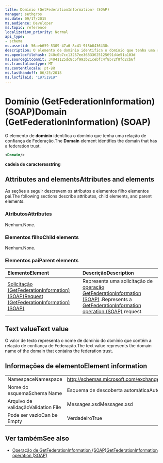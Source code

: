 ```yaml
---
title: Domínio (GetFederationInformation) (SOAP)
manager: sethgros
ms.date: 09/17/2015
ms.audience: Developer
ms.topic: reference
localization_priority: Normal
api_type:
- schema
ms.assetid: 56aeb659-8309-47a6-8c41-9f8b0436438c
description: O elemento de domínio identifica o domínio que tenha uma relação de confiança de Federação.
ms.openlocfilehash: 240c0b7cc13257ee36833625125691d4e51a103d
ms.sourcegitcommit: 34041125dc8c5f993b21cebfc4f8b72f0fd2cb6f
ms.translationtype: MT
ms.contentlocale: pt-BR
ms.lasthandoff: 06/25/2018
ms.locfileid: "19751919"
---
```

# <a name="domain-getfederationinformation-soap"></a><span data-ttu-id="cdea1-103">Domínio (GetFederationInformation) (SOAP)</span><span class="sxs-lookup"><span data-stu-id="cdea1-103">Domain (GetFederationInformation) (SOAP)</span></span>

<span data-ttu-id="cdea1-104">O elemento de **domínio** identifica o domínio que tenha uma relação de confiança de Federação.</span><span class="sxs-lookup"><span data-stu-id="cdea1-104">The **Domain** element identifies the domain that has a federation trust.</span></span> 
  
```XML
<Domain/>
```

 <span data-ttu-id="cdea1-105">**cadeia de caracteres**</span><span class="sxs-lookup"><span data-stu-id="cdea1-105">**string**</span></span>
## <a name="attributes-and-elements"></a><span data-ttu-id="cdea1-106">Attributes and elements</span><span class="sxs-lookup"><span data-stu-id="cdea1-106">Attributes and elements</span></span>

<span data-ttu-id="cdea1-107">As seções a seguir descrevem os atributos e elementos filho elementos pai.</span><span class="sxs-lookup"><span data-stu-id="cdea1-107">The following sections describe attributes, child elements, and parent elements.</span></span>
  
### <a name="attributes"></a><span data-ttu-id="cdea1-108">Atributos</span><span class="sxs-lookup"><span data-stu-id="cdea1-108">Attributes</span></span>

<span data-ttu-id="cdea1-109">Nenhum.</span><span class="sxs-lookup"><span data-stu-id="cdea1-109">None.</span></span>
  
### <a name="child-elements"></a><span data-ttu-id="cdea1-110">Elementos filho</span><span class="sxs-lookup"><span data-stu-id="cdea1-110">Child elements</span></span>

<span data-ttu-id="cdea1-111">Nenhum.</span><span class="sxs-lookup"><span data-stu-id="cdea1-111">None.</span></span>
  
### <a name="parent-elements"></a><span data-ttu-id="cdea1-112">Elementos pai</span><span class="sxs-lookup"><span data-stu-id="cdea1-112">Parent elements</span></span>

|<span data-ttu-id="cdea1-113">**Elemento**</span><span class="sxs-lookup"><span data-stu-id="cdea1-113">**Element**</span></span>|<span data-ttu-id="cdea1-114">**Descrição**</span><span class="sxs-lookup"><span data-stu-id="cdea1-114">**Description**</span></span>|
|:-----|:-----|
|[<span data-ttu-id="cdea1-115">Solicitação (GetFederationInformation) (SOAP)</span><span class="sxs-lookup"><span data-stu-id="cdea1-115">Request (GetFederationInformation) (SOAP)</span></span>](request-getfederationinformationsoap.md) <br/> |<span data-ttu-id="cdea1-116">Representa uma solicitação de [operação GetFederationInformation (SOAP)](getfederationinformation-operation-soap.md) .</span><span class="sxs-lookup"><span data-stu-id="cdea1-116">Represents a [GetFederationInformation operation (SOAP)](getfederationinformation-operation-soap.md) request.</span></span>  <br/> |
   
## <a name="text-value"></a><span data-ttu-id="cdea1-117">Text value</span><span class="sxs-lookup"><span data-stu-id="cdea1-117">Text value</span></span>

<span data-ttu-id="cdea1-118">O valor de texto representa o nome de domínio do domínio que contém a relação de confiança de Federação.</span><span class="sxs-lookup"><span data-stu-id="cdea1-118">The text value represents the domain name of the domain that contains the federation trust.</span></span>
  
## <a name="element-information"></a><span data-ttu-id="cdea1-119">Informações de elemento</span><span class="sxs-lookup"><span data-stu-id="cdea1-119">Element information</span></span>

|||
|:-----|:-----|
|<span data-ttu-id="cdea1-120">Namespace</span><span class="sxs-lookup"><span data-stu-id="cdea1-120">Namespace</span></span>  <br/> |http://schemas.microsoft.com/exchange/2010/Autodiscover  <br/> |
|<span data-ttu-id="cdea1-121">Nome do esquema</span><span class="sxs-lookup"><span data-stu-id="cdea1-121">Schema Name</span></span>  <br/> |<span data-ttu-id="cdea1-122">Esquema de descoberta automática</span><span class="sxs-lookup"><span data-stu-id="cdea1-122">Autodiscover schema</span></span>  <br/> |
|<span data-ttu-id="cdea1-123">Arquivo de validação</span><span class="sxs-lookup"><span data-stu-id="cdea1-123">Validation File</span></span>  <br/> |<span data-ttu-id="cdea1-124">Messages.xsd</span><span class="sxs-lookup"><span data-stu-id="cdea1-124">Messages.xsd</span></span>  <br/> |
|<span data-ttu-id="cdea1-125">Pode ser vazio</span><span class="sxs-lookup"><span data-stu-id="cdea1-125">Can be Empty</span></span>  <br/> |<span data-ttu-id="cdea1-126">Verdadeiro</span><span class="sxs-lookup"><span data-stu-id="cdea1-126">True</span></span>  <br/> |
   
## <a name="see-also"></a><span data-ttu-id="cdea1-127">Ver também</span><span class="sxs-lookup"><span data-stu-id="cdea1-127">See also</span></span>

- [<span data-ttu-id="cdea1-128">Operação de GetFederationInformation (SOAP)</span><span class="sxs-lookup"><span data-stu-id="cdea1-128">GetFederationInformation operation (SOAP)</span></span>](getfederationinformation-operation-soap.md)

